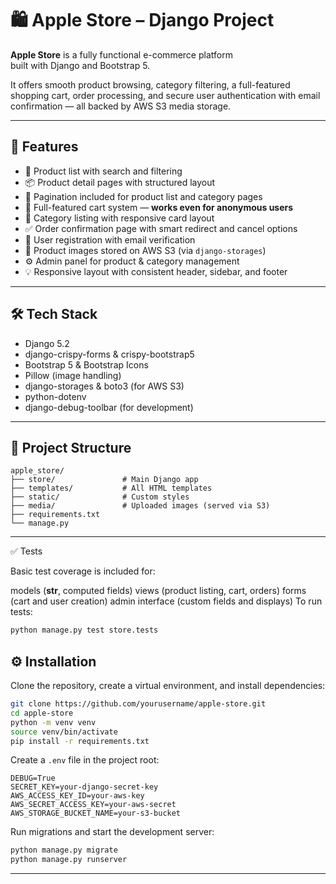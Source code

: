 # 🛍️ Apple Store – Django Project

**Apple Store** is a fully functional e-commerce platform  
built with Django and Bootstrap 5.

It offers smooth product browsing, category filtering, a full-featured shopping cart, order processing, and secure user authentication with email confirmation — all backed by AWS S3 media storage.

---

## 🚀 Features

- 🛒 Product list with search and filtering
- 📦 Product detail pages with structured layout
- 📄 Pagination included for product list and category pages
- 🧺 Full-featured cart system — **works even for anonymous users**
- 📂 Category listing with responsive card layout
- ✅ Order confirmation page with smart redirect and cancel options
- 🔐 User registration with email verification
- 📸 Product images stored on AWS S3 (via `django-storages`)
- ⚙️ Admin panel for product & category management
- 💡 Responsive layout with consistent header, sidebar, and footer

---

## 🛠️ Tech Stack

- Django 5.2  
- django-crispy-forms & crispy-bootstrap5  
- Bootstrap 5 & Bootstrap Icons  
- Pillow (image handling)  
- django-storages & boto3 (for AWS S3)  
- python-dotenv  
- django-debug-toolbar (for development)

---

## 📁 Project Structure

```text
apple_store/
├── store/               # Main Django app
├── templates/           # All HTML templates
├── static/              # Custom styles
├── media/               # Uploaded images (served via S3)
├── requirements.txt
└── manage.py
```

---
✅ Tests

Basic test coverage is included for:

models (__str__, computed fields)
views (product listing, cart, orders)
forms (cart and user creation)
admin interface (custom fields and displays)
To run tests:
```bash
python manage.py test store.tests
```

## ⚙️ Installation

Clone the repository, create a virtual environment, and install dependencies:

```bash
git clone https://github.com/yourusername/apple-store.git
cd apple-store
python -m venv venv
source venv/bin/activate
pip install -r requirements.txt
```

Create a `.env` file in the project root:

```env
DEBUG=True
SECRET_KEY=your-django-secret-key
AWS_ACCESS_KEY_ID=your-aws-key
AWS_SECRET_ACCESS_KEY=your-aws-secret
AWS_STORAGE_BUCKET_NAME=your-s3-bucket
```

Run migrations and start the development server:

```bash
python manage.py migrate
python manage.py runserver
```

---
